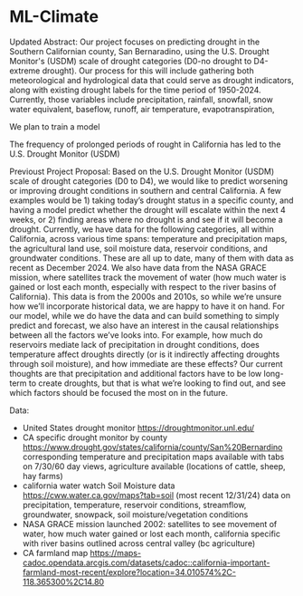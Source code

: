 # ML-Climate

 Updated Abstract: 
Our project focuses on predicting drought in the Southern Californian county, San Bernaradino, using the U.S. Drought Monitor's (USDM) scale of drought categories (D0-no drought to D4-extreme drought). Our process for this will include gathering both meteorological and hydrological data that could serve as drought indicators, along with existing drought labels for the time period of 1950-2024. Currently, those variables include precipitation, rainfall, snowfall, snow water equivalent, baseflow, runoff, air temperature, evapotranspiration, 

We plan to train a model 


The frequency of prolonged periods of rought in California has led to the U.S. Drought Monitor (USDM) 


Previoust Project Proposal:
Based on the U.S. Drought Monitor (USDM) scale of drought categories (D0 to D4), we would like to predict worsening or improving drought conditions in southern and central California. A few examples would be 1) taking today’s drought status in a specific county, and having a model predict whether the drought will escalate within the next 4 weeks, or 2) finding areas where no drought is and see if it will become a drought. Currently, we have data for the following categories, all within California, across various time spans: temperature and precipitation maps, the agricultural land use, soil moisture data, reservoir conditions, and groundwater conditions. These are all up to date, many of them with data as recent as December 2024. We also have data from the NASA GRACE mission, where satellites track the movement of water (how much water is gained or lost each month, especially with respect to the river basins of California). This data is from the 2000s and 2010s, so while we’re unsure how we’ll incorporate historical data, we are happy to have it on hand. For our model, while we do have the data and can build something to simply predict and forecast, we also have an interest in the causal relationships between all the factors we’ve looks into. For example, how much do reservoirs mediate lack of precipitation in drought conditions, does temperature affect droughts directly (or is it indirectly affecting droughts through soil moisture), and how immediate are these effects? Our current thoughts are that precipitation and additional factors have to be low long-term to create droughts, but that is what we’re looking to find out, and see which factors should be focused the most on in the future. 

Data: 
- United States drought monitor https://droughtmonitor.unl.edu/
- CA specific drought monitor by county https://www.drought.gov/states/california/county/San%20Bernardino
corresponding temperature and precipitation maps available with tabs on 7/30/60 day views, agriculture available (locations of cattle, sheep, hay farms)
- california water watch Soil Moisture data https://cww.water.ca.gov/maps?tab=soil (most recent 12/31/24)
data on precipitation, temperature, reservoir conditions, streamflow, groundwater, snowpack, soil moisture/vegetation conditions
- NASA GRACE mission launched 2002: satellites to see movement of water, how much water gained or lost each month, california specific with river basins outlined across central valley (bc agriculture) 
- CA farmland map https://maps-cadoc.opendata.arcgis.com/datasets/cadoc::california-important-farmland-most-recent/explore?location=34.010574%2C-118.365300%2C14.80
